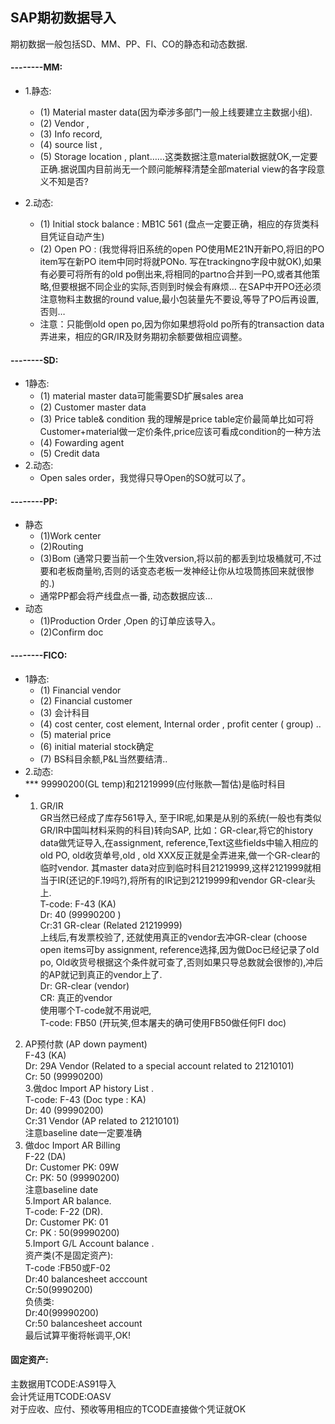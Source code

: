 ## SAP期初数据导入

期初数据一般包括SD、MM、PP、FI、CO的静态和动态数据.  
  
#### --------MM:  
  - 1.静态:  
    - (1) Material master data(因为牵涉多部门一般上线要建立主数据小组).  
    - (2) Vendor ,   
    - (3) Info record,   
    - (4) source list ,   
    - (5) Storage location , plant……这类数据注意material数据就OK,一定要正确.据说国内目前尚无一个顾问能解释清楚全部material view的各字段意义不知是否?  
  
  - 2.动态:  
    - (1) Initial stock balance : MB1C 561 (盘点一定要正确，相应的存货类科目凭证自动产生)  
    - (2) Open PO : (我觉得将旧系统的open PO使用ME21N开新PO,将旧的PO item写在新PO item中同时将就PONo. 写在trackingno字段中就OK),如果有必要可将所有的old po倒出来,将相同的partno合并到一PO,或者其他策略,但要根据不同企业的实际,否则到时候会有麻烦… 在SAP中开PO还必须注意物料主数据的round value,最小包装量先不要设,等导了PO后再设置,否则…  
    - 注意：只能倒old open po,因为你如果想将old po所有的transaction data弄进来，相应的GR/IR及财务期初余额要做相应调整。   
  
#### --------SD:  
  - 1静态:  
    - (1) material master data可能需要SD扩展sales area   
    - (2) Customer master data  
    - (3) Price table& condition 我的理解是price table定价最简单比如可将  Customer+material做一定价条件,price应该可看成condition的一种方法  
    - (4) Fowarding agent  
    - (5) Credit data  
  - 2.动态:  
    - Open sales order，我觉得只导Open的SO就可以了。  
  
#### --------PP:  
  - 静态  
    - (1)Work center  
    - (2)Routing  
    - (3)Bom (通常只要当前一个生效version,将以前的都丢到垃圾桶就可,不过要和老板商量哟,否则的话变态老板一发神经让你从垃圾筒拣回来就很惨的.)  
    - 通常PP都会将产线盘点一番, 动态数据应该…  
  - 动态  
    - (1)Production Order ,Open 的订单应该导入。  
    - (2)Confirm doc   
  
#### --------FICO:  
  - 1静态:  
    - (1) Financial vendor  
    - (2) Financial customer  
    - (3) 会计科目  
    - (4) cost center, cost element, Internal order , profit center ( group) ..  
    - (5) material price  
    - (6) initial material stock确定  
    - (7) BS科目余额,P&L当然要结清..  
  - 2.动态:  
*** 99990200(GL temp)和21219999(应付账款—暂估)是临时科目  
  - 1. GR/IR  
GR当然已经成了库存561导入, 至于IR呢,如果是从别的系统(一般也有类似GR/IR中国叫材料采购的科目)转向SAP, 比如：GR-clear,将它的history data做凭证导入,在assignment, reference,Text这些fields中输入相应的old PO, old收货单号,old , old XXX反正就是全弄进来,做一个GR-clear的临时vendor. 其master data对应到临时科目21219999,这样2121999就相当于IR(还记的F.19吗?),将所有的IR记到21219999和vendor GR-clear头上.  
T-code: F-43 (KA)  
Dr: 40 (99990200 )  
Cr:31 GR-clear (Related 21219999)  
上线后,有发票校验了, 还就使用真正的vendor去冲GR-clear (choose open items可by assignment, reference选择,因为做Doc已经记录了old po, Old收货号根据这个条件就可查了,否则如果只导总数就会很惨的),冲后的AP就记到真正的vendor上了.  
Dr: GR-clear (vendor)  
CR: 真正的vendor   
使用哪个T-code就不用说吧,  
T-code: FB50 (开玩笑,但本屠夫的确可使用FB50做任何FI doc)  
2. AP预付款 (AP down payment)   
F-43 (KA)  
Dr: 29A Vendor (Related to a special account related to 21210101)  
Cr: 50 (99990200)  
3.做doc Import AP history List .  
T-code: F-43 (Doc type : KA)  
Dr: 40 (99990200)  
Cr:31 Vendor (AP related to 21210101)  
注意baseline date一定要准确  
4. 做doc Import AR Billing  
F-22 (DA)  
Dr: Customer PK: 09W  
Cr: PK: 50 (99990200)  
注意baseline date  
5.Import AR balance.  
T-code: F-22 (DR).    
Dr: Customer PK: 01    
Cr: PK : 50(99990200)    
5.Import G/L Account balance .    
资产类(不是固定资产):  
T-code :FB50或F-02    
Dr:40 balancesheet acccount    
Cr:50(9990200)  
负债类:    
Dr:40(99990200)    
Cr:50 balancesheet account    
最后试算平衡将帐调平,OK!    
  
#### 固定资产:  
主数据用TCODE:AS91导入    
会计凭证用TCODE:OASV    
对于应收、应付、预收等用相应的TCODE直接做个凭证就OK  
